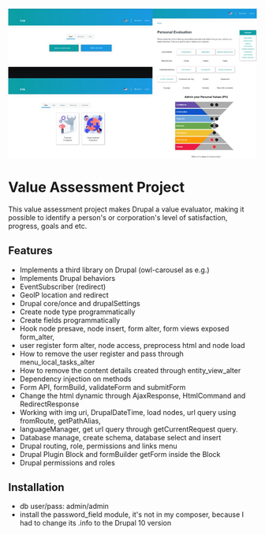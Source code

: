 ![](screenshot/cover2.jpg)

# Value Assessment Project

This value assessment project makes Drupal a value evaluator, making it possible to identify a person's or corporation's level of satisfaction, progress, goals and etc.

## Features

- Implements a third library on Drupal (owl-carousel as e.g.)
- Implements Drupal behaviors
- EventSubscriber (redirect)
- GeoIP location and redirect
- Drupal core/once and drupalSettings
- Create node type programmatically
- Create fields programmatically
- Hook node presave, node insert, form alter, form views exposed form_alter, 
- user register form alter, node access, preprocess html and node load
- How to remove the user register and pass  through menu_local_tasks_alter
- How to remove the content details created through entity_view_alter
- Dependency injection on methods
- Form API, formBuild, validateForm and submitForm
- Change the html dynamic through AjaxResponse, HtmlCommand and RedirectResponse
- Working with img uri, DrupalDateTime, load nodes, url query using fromRoute, getPathAlias, 
- languageManager, get url query through getCurrentRequest query.
- Database manage, create schema, database select and insert
- Drupal routing, role, permissions and links menu
- Drupal Plugin Block and formBuilder getForm inside the Block
- Drupal permissions and roles

## Installation

- db user/pass: admin/admin
- install the password_field module, it's not in my composer, because I had to change its .info to the Drupal 10 version
